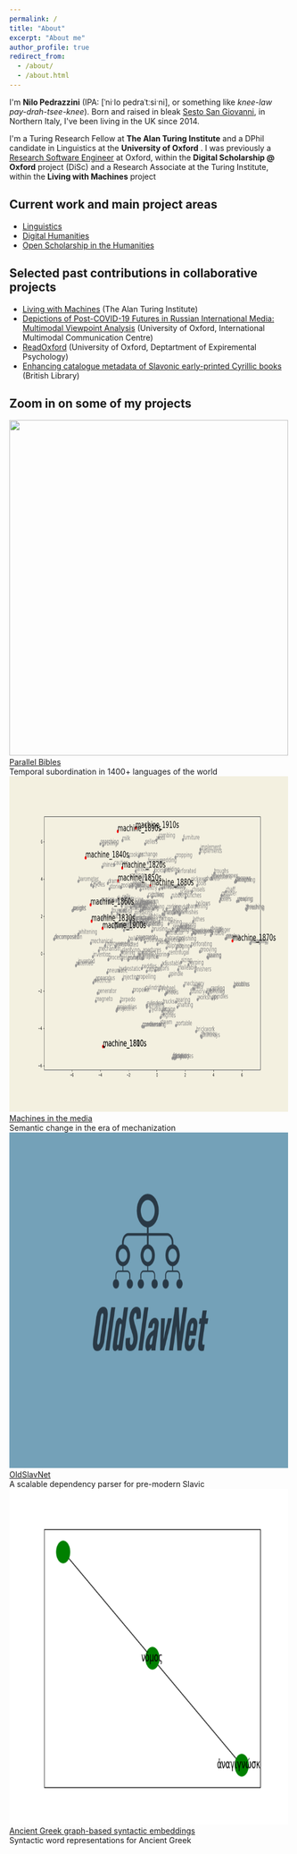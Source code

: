 ```yaml
---
permalink: /
title: "About"
excerpt: "About me"
author_profile: true
redirect_from: 
  - /about/
  - /about.html
---
```


I'm **Nilo Pedrazzini** (IPA: [ˈniˑlo pedraˈtːsiˑni], or something like *knee-law pay-drah-tsee-knee*).
Born and raised in bleak [Sesto San Giovanni](https://www.google.com/maps/place/20099+Sesto+San+Giovanni,+Metropolitan+City+of+Milan,+Italy/@45.5369555,9.2077295,13z/data=!3m1!4b1!4m5!3m4!1s0x4786b88493ceb911:0x62cf432476d2360!8m2!3d45.5328245!4d9.2256875), in Northern Italy, I've been living in the UK since 2014.

I'm a Turing Research Fellow at **The Alan Turing Institute** <a href="https://www.turing.ac.uk"><i class="fas fa-external-link-alt"></i></a> and a DPhil candidate in Linguistics at the **University of Oxford** <a href="https://www.ling-phil.ox.ac.uk/people/nilo-pedrazzini"><i class="fas fa-external-link-alt"></i></a>. I was previously a <a href="https://www.software.ac.uk/research-software-engineers">Research Software Engineer</a> at Oxford, within the **Digital Scholarship @ Oxford** project (DiSc) <a href="https://digitalscholarship.web.ox.ac.uk/people/nilo-pedrazzini"><i class="fas fa-external-link-alt"></i></a> and a Research Associate at the Turing Institute, within the **Living with Machines** project <a href="https://www.turing.ac.uk/research/research-projects/living-machines"><i class="fas fa-external-link-alt"></i></a> 

## Current work and main project areas

<ul class="fa-ul">
 <li><i class="fa-li fa fa-sign-language"></i><a href="researchareas/#linguistics">Linguistics</a></li>
<li><i class="fa-li fa fa-code"></i><a href="researchareas/#digital-humanities">Digital Humanities</a></li>
 <li><i class="fa-li fa fa-code-branch"></i><a href="researchareas/#open-scholarship-in-the-humanities">Open Scholarship in the Humanities</a></li>
</ul>

## Selected past contributions in collaborative projects
<ul class="fa-ul">
 <li><i class="fa-li fa fa-gem"></i><a href="researchareas/#selected-past-projects">Living with Machines</a> (The Alan Turing Institute)</li>
 <li><i class="fa-li fa fa-gem"></i><a href="researchareas/#selected-past-projects">Depictions of Post-COVID-19 Futures in Russian International Media: Multimodal Viewpoint Analysis</a> (University of Oxford, International Multimodal Communication Centre)</li>
<li><i class="fa-li fa fa-gem"></i><a href="researchareas/#selected-past-projects">ReadOxford</a> (University of Oxford, Deptartment of Expiremental Psychology)</li>
 <li><i class="fa-li fa fa-gem"></i><a href="researchareas/#selected-past-projects">Enhancing catalogue metadata of Slavonic early-printed Cyrillic books</a> (British Library)</li>
</ul>

## Zoom in on some of my projects

<i class="fa fa-angle-down fa-2x animated"></i>

<div class="row">
  <div class="column">
    <div class="container">
      <a href="/massparallelbibles/"><img src="/images/massparall.gif" width="500" height="600"></a>
      <a href="/massparallelbibles/"><div class="proj-title">Parallel Bibles</div></a>
      <div class="proj-subtitle">Temporal subordination in 1400+ languages of the world</div>
    </div>
  </div>
  <div class="column">
    <div class="container">
      <a href="/langofmech/"><img src="/images/machine.gif" width="500" height="600"></a>
      <a href="/langofmech/"><div class="proj-title">Machines in the media</div></a>
      <div class="proj-subtitle">Semantic change in the era of mechanization</div>
    </div>
  </div>
</div>

<div class="row">
  <div class="column">
    <div class="container">
      <a href="/oldslavnet/"><img src="/images/oldslavnet.gif" width="500" height="600"></a>
      <a href="/oldslavnet/"><div class="proj-title">OldSlavNet</div></a>
      <div class="proj-subtitle">A scalable dependency parser for pre-modern Slavic</div>
    </div>
  </div>
  <div class="column">
    <div class="container">
      <a href="/agwemb/"><img src="/images/supergrc.gif" width="500" height="600"></a>
      <a href="/agwemb/"><div class="proj-title">Ancient Greek graph-based syntactic embeddings</div></a>
      <div class="proj-subtitle">Syntactic word representations for Ancient Greek</div>
    </div>
  </div>
</div>